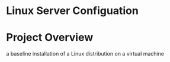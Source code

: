 # Linux Server Configuation

# Project Overview
a baseline installation of a Linux distribution on a virtual machine
